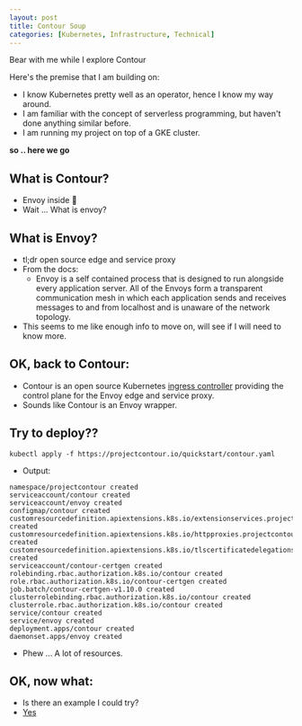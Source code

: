 ```yaml
---
layout: post
title: Contour Soup
categories: [Kubernetes, Infrastructure, Technical]
---
```


Bear with me while I explore Contour

Here's the premise that I am building on:
- I know Kubernetes pretty well as an operator, hence I know my way around.
- I am familiar with the concept of serverless programming, but haven't done anything similar
  before.
- I am running my project on top of a GKE cluster.

**so .. here we go**

## What is Contour?
- Envoy inside 🤯
- Wait ... What is envoy?

## What is Envoy?
- tl;dr open source edge and service proxy
- From the docs:
  - Envoy is a self contained process that is designed to run alongside every application server.
    All of the Envoys form a transparent communication mesh in which each application sends and
    receives messages to and from localhost and is unaware of the network topology.
- This seems to me like enough info to move on, will see if I will need to know more.

## OK, back to Contour:
- Contour is an open source Kubernetes [ingress controller](https://kubernetes.io/docs/concepts/services-networking/ingress-controllers/) providing the control plane for the Envoy
  edge and service proxy.
- Sounds like Contour is an Envoy wrapper.

## Try to deploy??
```
kubectl apply -f https://projectcontour.io/quickstart/contour.yaml
```
- Output:
```
namespace/projectcontour created
serviceaccount/contour created
serviceaccount/envoy created
configmap/contour created
customresourcedefinition.apiextensions.k8s.io/extensionservices.projectcontour.io created
customresourcedefinition.apiextensions.k8s.io/httpproxies.projectcontour.io created
customresourcedefinition.apiextensions.k8s.io/tlscertificatedelegations.projectcontour.io created
serviceaccount/contour-certgen created
rolebinding.rbac.authorization.k8s.io/contour created
role.rbac.authorization.k8s.io/contour-certgen created
job.batch/contour-certgen-v1.10.0 created
clusterrolebinding.rbac.authorization.k8s.io/contour created
clusterrole.rbac.authorization.k8s.io/contour created
service/contour created
service/envoy created
deployment.apps/contour created
daemonset.apps/envoy created
```
- Phew ... A lot of resources.

## OK, now what:
- Is there an example I could try?
- [Yes](https://projectcontour.io/getting-started/#example-workload)
